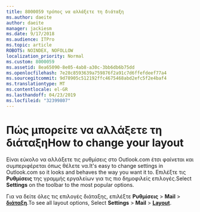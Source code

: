 ```yaml
---
title: 8000059 τρόπος να αλλάξετε τη διάταξη
ms.author: daeite
author: daeite
manager: jackiesm
ms.date: 9/17/2018
ms.audience: ITPro
ms.topic: article
ROBOTS: NOINDEX, NOFOLLOW
localization_priority: Normal
ms.custom: 8000059
ms.assetid: 8ea65090-8e05-4ab8-a30c-3bb6db6b75dd
ms.openlocfilehash: 7e28c8593639a759876f2a91c7d6ffefdeef77a4
ms.sourcegitcommit: 9d78905c512192ffc4675468abd2efc5f2e4baf4
ms.translationtype: MT
ms.contentlocale: el-GR
ms.lasthandoff: 04/23/2019
ms.locfileid: "32399807"
---
```

# <a name="how-to-change-your-layout"></a><span data-ttu-id="28f47-102">Πώς μπορείτε να αλλάξετε τη διάταξη</span><span class="sxs-lookup"><span data-stu-id="28f47-102">How to change your layout</span></span>

<span data-ttu-id="28f47-103">Είναι εύκολο να αλλάξετε τις ρυθμίσεις στο Outlook.com έτσι φαίνεται και συμπεριφέρεται όπως θέλετε να.</span><span class="sxs-lookup"><span data-stu-id="28f47-103">It's easy to change settings in Outlook.com so it looks and behaves the way you want it to.</span></span> <span data-ttu-id="28f47-104">Επιλέξτε τις **Ρυθμίσεις** της γραμμής εργαλείων για τις πιο δημοφιλείς επιλογές.</span><span class="sxs-lookup"><span data-stu-id="28f47-104">Select **Settings** on the toolbar to the most popular options.</span></span> 

<span data-ttu-id="28f47-105">Για να δείτε όλες τις επιλογές διάταξης, επιλέξτε **Ρυθμίσεις** > **Mail** > [**διάταξη**](https://outlook.live.com/mail/options/mail/layout).</span><span class="sxs-lookup"><span data-stu-id="28f47-105">To see all layout options, Select **Settings** > **Mail** > [**Layout**](https://outlook.live.com/mail/options/mail/layout).</span></span> 
  

